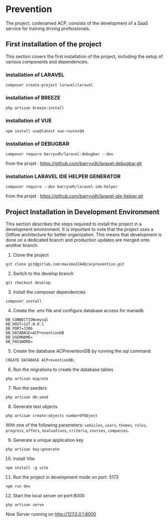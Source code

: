 # Prevention

The project, codenamed ACP, consists of the development of a SaaS service for training driving professionals.

## First installation of the project

This section covers the first installation of the project, including the setup of various components and dependencies.

### installation of LARAVEL

`composer create-project laravel/laravel`  

### installation of BREEZE

`php artisan breeze:install`

### installation of VUE

`npm install vue@latest vue-router@4`

### installation of DEBUGBAR

`composer require barryvdh/laravel-debugbar --dev`

from the projet : https://github.com/barryvdh/laravel-debugbar.git

### installation LARAVEL IDE HELPER GENERATOR  

`composer require --dev barryvdh/laravel-ide-helper`

from the projet : https://github.com/barryvdh/laravel-ide-helper.git



## Project Installation in Development Environment

This section describes the steps required to install the project in a development environment. It is important to note that the project uses a Gitflow architecture for better organization. This means that development is done on a dedicated branch and production updates are merged onto another branch.  

1. Clone the project 

`git clone git@gitlab.com:maxime22440/acprevention.git`

2. Switch to the develop branch

`git checkout develop`

3. Install the composer dependencies

`composer install`

4. Create the .env file and configure database access for mariadb

`DB_CONNECTION=mysql`  
`DB_HOST=127.0.0.1`  
`DB_PORT=3306`  
`DB_DATABASE=ACPreventionDB`  
`DB_USERNAME=`  
`DB_PASSWORD=`

5. Create the database ACPreventionDB by running the sql command

`CREATE DATABASE ACPreventionDB;`

6. Run the migrations to create the database tables

`php artisan migrate`

7. Run the seeders

`php artisan db:seed`

8. Generate test objects

`php artisan create:objects numberOfObject` 

With one of the following parameters:  `vehicles`, `users`, `themes`, `roles`, `progress`, `offers`, `evaluations`, `criteria`, `courses`, `companies`.

9. Generate a unique application key

`php artisan key:generate`

10. Install Vite

`npm install -g vite`

11. Run the project in development mode on port: 5173

`npm run dev`

12.  Start the local server on port:8000

`php artisan serve`

Now Server running on http://127.0.0.1:8000



